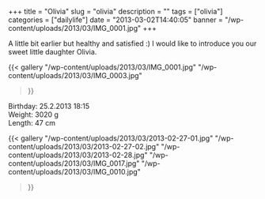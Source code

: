 +++
title = "Olivia"
slug = "olivia"
description = ""
tags = ["olivia"]
categories = ["dailylife"]
date = "2013-03-02T14:40:05"
banner = "/wp-content/uploads/2013/03/IMG_0001.jpg"
+++

A little bit earlier but healthy and satisfied :) I would like to introduce you our sweet little daughter Olivia.

{{< gallery
    "/wp-content/uploads/2013/03/IMG_0001.jpg"
    "/wp-content/uploads/2013/03/IMG_0003.jpg"
>}}

Birthday: 25.2.2013 18:15  
Weight: 3020 g  
Length: 47 cm

 

{{< gallery
    "/wp-content/uploads/2013/03/2013-02-27-01.jpg"
    "/wp-content/uploads/2013/03/2013-02-27-02.jpg"
    "/wp-content/uploads/2013/03/2013-02-28.jpg"
    "/wp-content/uploads/2013/03/IMG_0017.jpg"
    "/wp-content/uploads/2013/03/IMG_0010.jpg"
>}}
